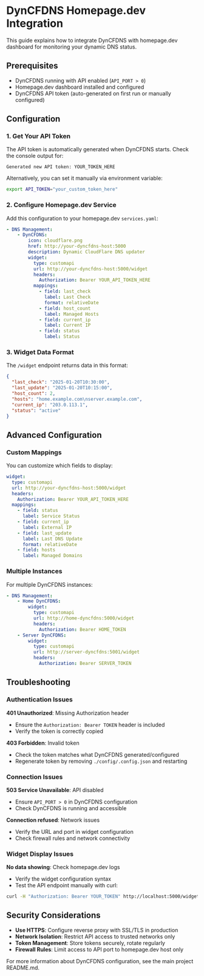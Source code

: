 # DynCFDNS Homepage.dev Integration

This guide explains how to integrate DynCFDNS with homepage.dev dashboard for monitoring your dynamic DNS status.

## Prerequisites

- DynCFDNS running with API enabled (`API_PORT > 0`)
- Homepage.dev dashboard installed and configured
- DynCFDNS API token (auto-generated on first run or manually configured)

## Configuration

### 1. Get Your API Token

The API token is automatically generated when DynCFDNS starts. Check the console output for:
```
Generated new API token: YOUR_TOKEN_HERE
```

Alternatively, you can set it manually via environment variable:
```bash
export API_TOKEN="your_custom_token_here"
```

### 2. Configure Homepage.dev Service

Add this configuration to your homepage.dev `services.yaml`:

```yaml
- DNS Management:
    - DynCFDNS:
        icon: cloudflare.png
        href: http://your-dyncfdns-host:5000
        description: Dynamic CloudFlare DNS updater
        widget:
          type: customapi
          url: http://your-dyncfdns-host:5000/widget
          headers:
            Authorization: Bearer YOUR_API_TOKEN_HERE
          mappings:
            - field: last_check
              label: Last Check
              format: relativeDate
            - field: host_count
              label: Managed Hosts
            - field: current_ip
              label: Current IP
            - field: status
              label: Status
```

### 3. Widget Data Format

The `/widget` endpoint returns data in this format:

```json
{
  "last_check": "2025-01-20T10:30:00",
  "last_update": "2025-01-20T10:15:00", 
  "host_count": 2,
  "hosts": "home.example.com\nserver.example.com",
  "current_ip": "203.0.113.1",
  "status": "active"
}
```

## Advanced Configuration

### Custom Mappings

You can customize which fields to display:

```yaml
widget:
  type: customapi
  url: http://your-dyncfdns-host:5000/widget
  headers:
    Authorization: Bearer YOUR_API_TOKEN_HERE
  mappings:
    - field: status
      label: Service Status
    - field: current_ip
      label: External IP
    - field: last_update
      label: Last DNS Update
      format: relativeDate
    - field: hosts
      label: Managed Domains
```

### Multiple Instances

For multiple DynCFDNS instances:

```yaml
- DNS Management:
    - Home DynCFDNS:
        widget:
          type: customapi
          url: http://home-dyncfdns:5000/widget
          headers:
            Authorization: Bearer HOME_TOKEN
    - Server DynCFDNS:
        widget:
          type: customapi
          url: http://server-dyncfdns:5001/widget
          headers:
            Authorization: Bearer SERVER_TOKEN
```

## Troubleshooting

### Authentication Issues

**401 Unauthorized**: Missing Authorization header
- Ensure the `Authorization: Bearer TOKEN` header is included
- Verify the token is correctly copied

**403 Forbidden**: Invalid token
- Check the token matches what DynCFDNS generated/configured
- Regenerate token by removing `./config/.config.json` and restarting

### Connection Issues

**503 Service Unavailable**: API disabled
- Ensure `API_PORT > 0` in DynCFDNS configuration
- Check DynCFDNS is running and accessible

**Connection refused**: Network issues
- Verify the URL and port in widget configuration
- Check firewall rules and network connectivity

### Widget Display Issues

**No data showing**: Check homepage.dev logs
- Verify the widget configuration syntax
- Test the API endpoint manually with curl:

```bash
curl -H "Authorization: Bearer YOUR_TOKEN" http://localhost:5000/widget
```

## Security Considerations

- **Use HTTPS**: Configure reverse proxy with SSL/TLS in production
- **Network Isolation**: Restrict API access to trusted networks only
- **Token Management**: Store tokens securely, rotate regularly
- **Firewall Rules**: Limit access to API port to homepage.dev host only


For more information about DynCFDNS configuration, see the main project README.md.
